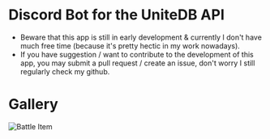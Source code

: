 # Discord Bot for the UniteDB API
- Beware that this app is still in early development & currently I don't have much free time (because it's pretty hectic in my work nowadays).
- If you have suggestion / want to contribute to the development of this app, you may submit a pull request / create an issue, don't worry I still regularly check my github.

# Gallery
![Battle Item](https://github.com/yeyee2901/unitedb-discord-bot/gallery/battle-item.png)
